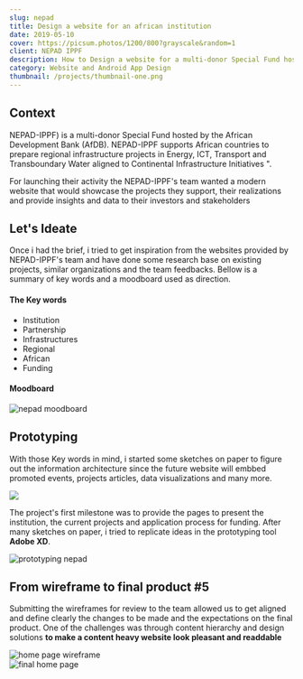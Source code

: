```yaml
---
slug: nepad
title: Design a website for an african institution 
date: 2019-05-10
cover: https://picsum.photos/1200/800?grayscale&random=1
client: NEPAD IPPF
description: How to Design a website for a multi-donor Special Fund hosted by the African Development Bank
category: Website and Android App Design
thumbnail: /projects/thumbnail-one.png
---
```



## Context

NEPAD-IPPF) is a multi-donor Special Fund hosted by the African Development Bank (AfDB). NEPAD-IPPF supports African countries to prepare regional infrastructure projects in Energy, ICT, Transport and Transboundary Water aligned to Continental Infrastructure Initiatives ".

For launching their activity the NEPAD-IPPF's  team wanted a modern website that would showcase the projects they support, their realizations and provide insights and data to their investors and stakeholders

## Let's Ideate

 Once i had the brief, i tried to get inspiration from the websites provided by NEPAD-IPPF's team and have done some research base on existing projects, similar organizations and the team feedbacks. Bellow is a summary of key words and a moodboard used as direction.
<div class="row mt-4 mb-4">
<div class= "col-12 col-md-4 align-items-center">

#### The Key words

* Institution 
* Partnership 
* Infrastructures
* Regional
* African
* Funding
</div>
<div class= "col-12 col-md-8 align-items-center">

#### Moodboard

   <img class="img-fluid" src="/projects/nepad/moodboard.png" alt="nepad moodboard">
</div>
</div>

## Prototyping

With those Key words in mind, i started some sketches on paper to figure out the information architecture  since the future website will embbed
promoted events, projects articles, data visualizations and many more.

<img class="img-fluid mt-4 mb-4" src="/projects/nepad/sketch.jpg">



The project's first milestone was to provide the pages to present the institution, the current projects and application process for funding.
After many sketches on paper, i tried to replicate ideas in the prototyping tool **Adobe XD**.

<img class="img-fluid  mt-4 mt-4" src="/projects/nepad/prototyping.png" alt="prototyping nepad">

## From  wireframe to final product #5

Submitting the wireframes for review to the team allowed us to get aligned and define clearly the changes to be made and the expectations on the final product. One of the challenges was through content hierarchy and design solutions  **to make a content heavy website look pleasant and readdable** 

<div class= row mt-4 >
    <div class= "col-12 col-md-6 align-items-center">
        <img class="img-fluid" src="/projects/nepad/wireframe.png" alt="home page wireframe">
    </div>
    <div class= "col-12 col-md-6 align-items-center">
        <img class="img-fluid" src="/projects/nepad/final-home-page.png" alt="final home page">
    </div>
</div>
